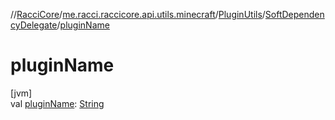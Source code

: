 //[RacciCore](../../../../index.md)/[me.racci.raccicore.api.utils.minecraft](../../index.md)/[PluginUtils](../index.md)/[SoftDependencyDelegate](index.md)/[pluginName](plugin-name.md)

# pluginName

[jvm]\
val [pluginName](plugin-name.md): [String](https://kotlinlang.org/api/latest/jvm/stdlib/kotlin/-string/index.html)
